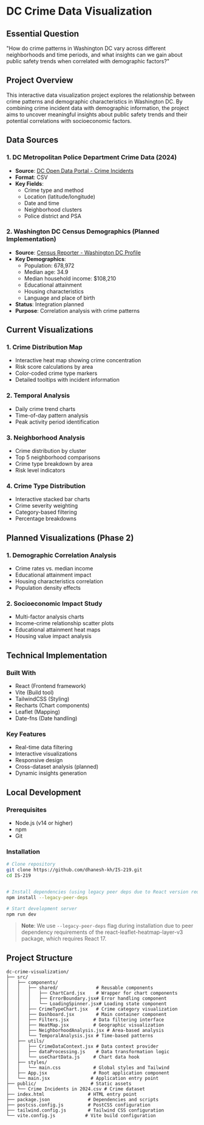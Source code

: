 # DC Crime Data Visualization

## Essential Question
"How do crime patterns in Washington DC vary across different neighborhoods and time periods, and what insights can we gain about public safety trends when correlated with demographic factors?"

## Project Overview
This interactive data visualization project explores the relationship between crime patterns and demographic characteristics in Washington DC. By combining crime incident data with demographic information, the project aims to uncover meaningful insights about public safety trends and their potential correlations with socioeconomic factors.

## Data Sources

### 1. DC Metropolitan Police Department Crime Data (2024)
- **Source**: [DC Open Data Portal - Crime Incidents](https://catalog.data.gov/dataset/crime-incidents-in-2024)
- **Format**: CSV
- **Key Fields**:
  - Crime type and method
  - Location (latitude/longitude)
  - Date and time
  - Neighborhood clusters
  - Police district and PSA

### 2. Washington DC Census Demographics (Planned Implementation)
- **Source**: [Census Reporter - Washington DC Profile](https://censusreporter.org/profiles/16000US1150000-washington-dc/)
- **Key Demographics**:
  - Population: 678,972
  - Median age: 34.9
  - Median household income: $108,210
  - Educational attainment
  - Housing characteristics
  - Language and place of birth
- **Status**: Integration planned
- **Purpose**: Correlation analysis with crime patterns

## Current Visualizations

### 1. Crime Distribution Map
- Interactive heat map showing crime concentration
- Risk score calculations by area
- Color-coded crime type markers
- Detailed tooltips with incident information

### 2. Temporal Analysis
- Daily crime trend charts
- Time-of-day pattern analysis
- Peak activity period identification

### 3. Neighborhood Analysis
- Crime distribution by cluster
- Top 5 neighborhood comparisons
- Crime type breakdown by area
- Risk level indicators

### 4. Crime Type Distribution
- Interactive stacked bar charts
- Crime severity weighting
- Category-based filtering
- Percentage breakdowns

## Planned Visualizations (Phase 2)

### 1. Demographic Correlation Analysis
- Crime rates vs. median income
- Educational attainment impact
- Housing characteristics correlation
- Population density effects

### 2. Socioeconomic Impact Study
- Multi-factor analysis charts
- Income-crime relationship scatter plots
- Educational attainment heat maps
- Housing value impact analysis

## Technical Implementation

### Built With
- React (Frontend framework)
- Vite (Build tool)
- TailwindCSS (Styling)
- Recharts (Chart components)
- Leaflet (Mapping)
- Date-fns (Date handling)

### Key Features
- Real-time data filtering
- Interactive visualizations
- Responsive design
- Cross-dataset analysis (planned)
- Dynamic insights generation

## Local Development

### Prerequisites
- Node.js (v14 or higher)
- npm
- Git

### Installation
```bash
# Clone repository
git clone https://github.com/dhanesh-kh/IS-219.git
cd IS-219


# Install dependencies (using legacy peer deps due to React version requirements)
npm install --legacy-peer-deps

# Start development server
npm run dev

```

> **Note**: We use `--legacy-peer-deps` flag during installation due to peer dependency requirements of the react-leaflet-heatmap-layer-v3 package, which requires React 17.

## Project Structure
```
dc-crime-visualization/
├── src/
│   ├── components/
│   │   ├── shared/              # Reusable components
│   │   │   ├── ChartCard.jsx    # Wrapper for chart components
│   │   │   ├── ErrorBoundary.jsx# Error handling component
│   │   │   └── LoadingSpinner.jsx# Loading state component
│   │   ├── CrimeTypeChart.jsx   # Crime category visualization
│   │   ├── Dashboard.jsx        # Main container component
│   │   ├── Filters.jsx         # Data filtering interface
│   │   ├── HeatMap.jsx         # Geographic visualization
│   │   ├── NeighborhoodAnalysis.jsx # Area-based analysis
│   │   └── TemporalAnalysis.jsx # Time-based patterns
│   ├── utils/
│   │   ├── CrimeDataContext.jsx # Data context provider
│   │   ├── dataProcessing.js    # Data transformation logic
│   │   └── useChartData.js     # Chart data hook
│   ├── styles/
│   │   └── main.css            # Global styles and Tailwind
│   ├── App.jsx                 # Root application component
│   └── main.jsx               # Application entry point
├── public/                    # Static assets
│   └── Crime Incidents in 2024.csv # Crime dataset
├── index.html                # HTML entry point
├── package.json              # Dependencies and scripts
├── postcss.config.js         # PostCSS configuration
├── tailwind.config.js        # Tailwind CSS configuration
└── vite.config.js           # Vite build configuration
```
